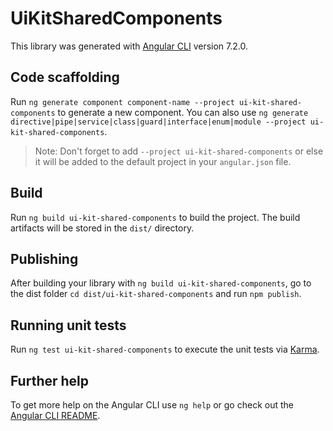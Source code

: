 # UiKitSharedComponents

This library was generated with [Angular CLI](https://github.com/angular/angular-cli) version 7.2.0.

## Code scaffolding

Run `ng generate component component-name --project ui-kit-shared-components` to generate a new component. You can also use `ng generate directive|pipe|service|class|guard|interface|enum|module --project ui-kit-shared-components`.

> Note: Don't forget to add `--project ui-kit-shared-components` or else it will be added to the default project in your `angular.json` file.

## Build

Run `ng build ui-kit-shared-components` to build the project. The build artifacts will be stored in the `dist/` directory.

## Publishing

After building your library with `ng build ui-kit-shared-components`, go to the dist folder `cd dist/ui-kit-shared-components` and run `npm publish`.

## Running unit tests

Run `ng test ui-kit-shared-components` to execute the unit tests via [Karma](https://karma-runner.github.io).

## Further help

To get more help on the Angular CLI use `ng help` or go check out the [Angular CLI README](https://github.com/angular/angular-cli/blob/master/README.md).
